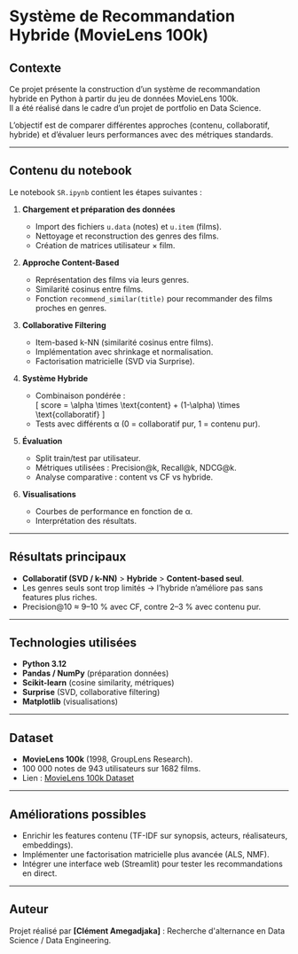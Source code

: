 # Système de Recommandation Hybride (MovieLens 100k)

## Contexte
Ce projet présente la construction d’un système de recommandation hybride en Python à partir du jeu de données MovieLens 100k.  
Il a été réalisé dans le cadre d’un projet de portfolio en Data Science.

L’objectif est de comparer différentes approches (contenu, collaboratif, hybride) et d’évaluer leurs performances avec des métriques standards.

---

## Contenu du notebook
Le notebook `SR.ipynb` contient les étapes suivantes :

1. **Chargement et préparation des données**
   - Import des fichiers `u.data` (notes) et `u.item` (films).
   - Nettoyage et reconstruction des genres des films.
   - Création de matrices utilisateur × film.

2. **Approche Content-Based**
   - Représentation des films via leurs genres.
   - Similarité cosinus entre films.
   - Fonction `recommend_similar(title)` pour recommander des films proches en genres.

3. **Collaborative Filtering**
   - Item-based k-NN (similarité cosinus entre films).
   - Implémentation avec shrinkage et normalisation.
   - Factorisation matricielle (SVD via Surprise).

4. **Système Hybride**
   - Combinaison pondérée :  
     \[
     score = \alpha \times \text{content} + (1-\alpha) \times \text{collaboratif}
     \]
   - Tests avec différents α (0 = collaboratif pur, 1 = contenu pur).

5. **Évaluation**
   - Split train/test par utilisateur.
   - Métriques utilisées : Precision@k, Recall@k, NDCG@k.
   - Analyse comparative : content vs CF vs hybride.

6. **Visualisations**
   - Courbes de performance en fonction de α.
   - Interprétation des résultats.

---

## Résultats principaux
- **Collaboratif (SVD / k-NN)** > **Hybride** > **Content-based seul**.  
- Les genres seuls sont trop limités → l’hybride n’améliore pas sans features plus riches.  
- Precision@10 ≈ 9–10 % avec CF, contre 2–3 % avec contenu pur.  

---

## Technologies utilisées
- **Python 3.12**  
- **Pandas / NumPy** (préparation données)  
- **Scikit-learn** (cosine similarity, métriques)  
- **Surprise** (SVD, collaborative filtering)  
- **Matplotlib** (visualisations)

---

## Dataset
- **MovieLens 100k** (1998, GroupLens Research).  
- 100 000 notes de 943 utilisateurs sur 1682 films.  
- Lien : [MovieLens 100k Dataset](https://grouplens.org/datasets/movielens/100k/)

---

## Améliorations possibles
- Enrichir les features contenu (TF-IDF sur synopsis, acteurs, réalisateurs, embeddings).  
- Implémenter une factorisation matricielle plus avancée (ALS, NMF).  
- Intégrer une interface web (Streamlit) pour tester les recommandations en direct.  

---

## Auteur
Projet réalisé par **[Clément Amegadjaka]** : Recherche d'alternance en Data Science / Data Engineering.  
